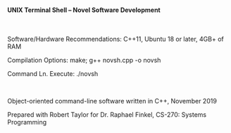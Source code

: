 <h4>UNIX Terminal Shell – Novel Software Development</h4>
<br>
<p>Software/Hardware Recommendations: C++11, Ubuntu 18 or later, 4GB+ of RAM</p>
<p>Compilation Options: make; g++ novsh.cpp -o novsh</p>
<p>Command Ln. Execute: ./novsh</p>
<br>
<p>Object-oriented command-line software written in C++, November 2019</p>
<p>Prepared with Robert Taylor for Dr. Raphael Finkel, CS-270: Systems Programming</p>
